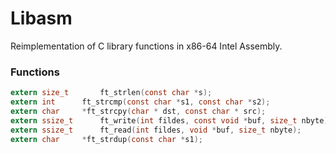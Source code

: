 # Libasm

Reimplementation of C library functions in x86-64 Intel Assembly.

### Functions
```C
extern size_t		ft_strlen(const char *s);
extern int		ft_strcmp(const char *s1, const char *s2);
extern char		*ft_strcpy(char * dst, const char * src);
extern ssize_t		ft_write(int fildes, const void *buf, size_t nbyte);
extern ssize_t		ft_read(int fildes, void *buf, size_t nbyte);
extern char		*ft_strdup(const char *s1);
```
